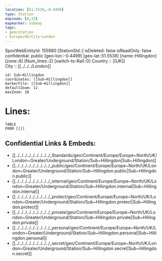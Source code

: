 ```yaml
---
location: [51.5538,-0.4499] 
type: Station 
mapzoom: [8,15] 
mapmarker: subway 
tags:
- geo/station
- Europe/UK/City~London
---
```

SpocWebEntityId: 155980
[StationSId::] 
isDeleted: false
isReadOnly: false
confidential: public
[geo-lon::-0.4499] 
[geo-lat::51.5538] 
[name::Hillingdon] 
[zone::6] 
[Num_lines::2] 
[switch-to-Rail::0] 
Country :: [[UK]]  
City :: [[../../../London]]  


```leaflet
id: Sub~Hillingdon
coordinates: [[Sub~Hillingdon]] 
markerFile: [[Sub~Hillingdon]] 
defaultZoom: 11 
maxZoom: 18
```


# Lines: 
```dataview
TABLE 
FROM [[]] 
```

## Confidential Links & Embeds: 
- [[../../../../../../../../../_Standards/geo/Continent/Europe/Europe~North/UK/London~Greater/Underground/Station/Sub~Hillingdon|Sub~Hillingdon]] 
- [[../../../../../../../../../_public/geo/Continent/Europe/Europe~North/UK/London~Greater/Underground/Station/Sub~Hillingdon.public|Sub~Hillingdon.public]] 
- [[../../../../../../../../../_internal/geo/Continent/Europe/Europe~North/UK/London~Greater/Underground/Station/Sub~Hillingdon.internal|Sub~Hillingdon.internal]] 
- [[../../../../../../../../../_protect/geo/Continent/Europe/Europe~North/UK/London~Greater/Underground/Station/Sub~Hillingdon.protect|Sub~Hillingdon.protect]] 
- [[../../../../../../../../../_private/geo/Continent/Europe/Europe~North/UK/London~Greater/Underground/Station/Sub~Hillingdon.private|Sub~Hillingdon.private]] 
- [[../../../../../../../../../_personal/geo/Continent/Europe/Europe~North/UK/London~Greater/Underground/Station/Sub~Hillingdon.personal|Sub~Hillingdon.personal]] 
- [[../../../../../../../../../_secret/geo/Continent/Europe/Europe~North/UK/London~Greater/Underground/Station/Sub~Hillingdon.secret|Sub~Hillingdon.secret]] 
